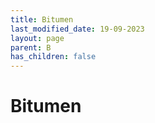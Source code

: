 ```yaml
---
title: Bitumen
last_modified_date: 19-09-2023
layout: page
parent: B
has_children: false
---
```


Bitumen
=======

